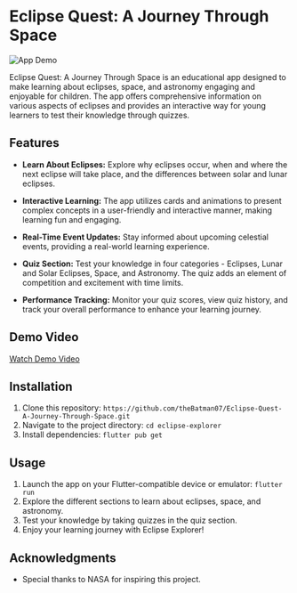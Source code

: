 # Eclipse Quest: A Journey Through Space

![App Demo](https://media.tenor.com/ziD0fMWnsCwAAAAd/total-eclipse-solar-eclipse101.gif)

Eclipse Quest: A Journey Through Space is an educational app designed to make learning about eclipses, space, and astronomy engaging and enjoyable for children. The app offers comprehensive information on various aspects of eclipses and provides an interactive way for young learners to test their knowledge through quizzes.

## Features

- **Learn About Eclipses:** Explore why eclipses occur, when and where the next eclipse will take place, and the differences between solar and lunar eclipses.

- **Interactive Learning:** The app utilizes cards and animations to present complex concepts in a user-friendly and interactive manner, making learning fun and engaging.

- **Real-Time Event Updates:** Stay informed about upcoming celestial events, providing a real-world learning experience.

- **Quiz Section:** Test your knowledge in four categories - Eclipses, Lunar and Solar Eclipses, Space, and Astronomy. The quiz adds an element of competition and excitement with time limits.

- **Performance Tracking:** Monitor your quiz scores, view quiz history, and track your overall performance to enhance your learning journey.

## Demo Video

[Watch Demo Video](https://youtube.com/shorts/fxcFFgC_oxQ?feature=share)

## Installation

1. Clone this repository: `https://github.com/theBatman07/Eclipse-Quest-A-Journey-Through-Space.git`
2. Navigate to the project directory: `cd eclipse-explorer`
3. Install dependencies: `flutter pub get`

## Usage

1. Launch the app on your Flutter-compatible device or emulator: `flutter run`
2. Explore the different sections to learn about eclipses, space, and astronomy.
3. Test your knowledge by taking quizzes in the quiz section.
4. Enjoy your learning journey with Eclipse Explorer!

## Acknowledgments

- Special thanks to NASA for inspiring this project.
